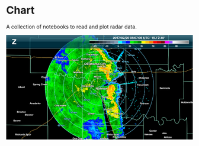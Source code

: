 # Chart

A collection of notebooks to read and plot radar data.

![Figure](blob/PX-20170220-050706-E2.4-Z.png)
